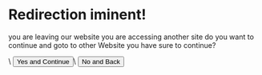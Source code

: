 <script>
    if(window.location.href.indexOf("?") < -1) {
       window.location.href = "404"
    }

    var request = window.location.href.slice(window.location.href.indexOf('?') + 1);

    console.log("Url for Redirec:")
    console.log(request)

    // document.getElementById("message").innerHTML = request;

    function Return() {
        window.location.href = ".."
    }

    function StartRedirect() {
        window.location.href = request;
    }
</script>

# Redirection iminent!

<p>you are leaving our website you are accessing another site do you want to continue and goto to other Website you have sure to continue?</p>\
<button onclick="StartRedirect()">Yes and Continue</button>\
<button onclick="Return()">No and Back</button>
